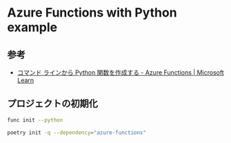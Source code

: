 # Azure Functions with Python example

## 参考

- [コマンド ラインから Python 関数を作成する - Azure Functions | Microsoft Learn](https://learn.microsoft.com/ja-jp/azure/azure-functions/create-first-function-cli-python?tabs=macos%2Cbash%2Cazure-cli%2Cbrowser)

## プロジェクトの初期化

```bash
func init --python
```

```bash
poetry init -q --dependency="azure-functions"
```
